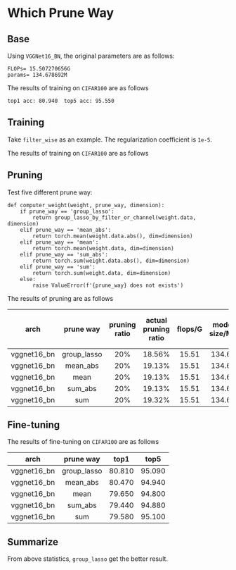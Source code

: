 
# Which Prune Way

## Base

Using `VGGNet16_BN`, the original parameters are as follows:

```angular2html
FLOPs= 15.507270656G 
params= 134.678692M 
```

The results of training on `CIFAR100` are as follows

```angular2html
top1 acc: 80.940  top5 acc: 95.550
```

## Training

Take `filter_wise` as an example. The regularization coefficient is `1e-5`. 

The results of training on `CIFAR100` are as follows



## Pruning

Test five different prune way:

```
def computer_weight(weight, prune_way, dimension):
    if prune_way == 'group_lasso':
        return group_lasso_by_filter_or_channel(weight.data, dimension)
    elif prune_way == 'mean_abs':
        return torch.mean(weight.data.abs(), dim=dimension)
    elif prune_way == 'mean':
        return torch.mean(weight.data, dim=dimension)
    elif prune_way == 'sum_abs':
        return torch.sum(weight.data.abs(), dim=dimension)
    elif prune_way == 'sum':
        return torch.sum(weight.data, dim=dimension)
    else:
        raise ValueError(f'{prune_way} does not exists')
```

The results of pruning are as follows

|     arch    |  prune way  | pruning ratio | actual pruning ratio | flops/G | model size/MB | Flops after pruning | Model size after pruning |
|:-----------:|:-----------:|:-------------:|:--------------------:|:-------:|:-------------:|:-------------------:|:------------------------:|
| vggnet16_bn | group_lasso |      20%      |        18.56%        |  15.51  |     134.68    |         7.67        |          130.88         |
| vggnet16_bn |   mean_abs  |      20%      |        19.13%        |  15.51  |     134.68    |         9.20        |          129.51          |
| vggnet16_bn |     mean    |      20%      |        19.13%        |  15.51  |     134.68    |        10.92        |           69.38          |
| vggnet16_bn |   sum_abs   |      20%      |        19.13%        |  15.51  |     134.68    |         6.75        |          132.22          |
| vggnet16_bn |     sum     |      20%      |        19.32%        |  15.51  |     134.68    |        13.85        |           55.88          |

## Fine-tuning

The results of fine-tuning on `CIFAR100` are as follows

|     arch    |  prune way  |  top1  |  top5  |
|:-----------:|:-----------:|:------:|:------:|
| vggnet16_bn | group_lasso | 80.810 | 95.090 |
| vggnet16_bn |   mean_abs  | 80.470 | 94.940 |
| vggnet16_bn |     mean    | 79.650 | 94.800 |
| vggnet16_bn |   sum_abs   | 79.440 | 94.880 |
| vggnet16_bn |     sum     | 79.580 | 95.100 |

## Summarize

From above statistics, `group_lasso` get the better result.